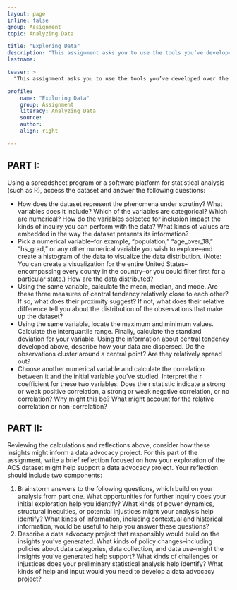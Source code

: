 ```yaml
---
layout: page
inline: false
group: Assignment
topic: Analyzing Data

title: "Exploring Data"
description: "This assignment asks you to use the tools you’ve developed over the course of this module to begin understanding a dataset–a subset of the 2019 American Community Survey performed by the United States Census Bureau (The dataset with information about its source and the variables included is available <a href="https://www.openintro.org/data/index.php?data=county_2019">here</a>). This assignment builds on lesson 2.3 (from the historicizing data module) and you should keep in mind how the project of counting the US population is inherently messy, and implicitly (and sometimes explicitly) caught up in questions of power.  This is the case not only because census numbers are used by federal, state and local policy makers, but also because the methods and categories used to gather and organize data frequently make assumptions about what it means to be normal and about how people should be living their lives. At the same time, data can be a powerful tool for identifying patterns of injustice or systemic violence.  As you work through this assignment, reflect both on how the ACS data embeds bias and on how the data might contribute to a responsible data advocacy project."
lastname: 

teaser: >
  "This assignment asks you to use the tools you’ve developed over the course of this module to begin understanding a dataset–a subset of the 2019 American Community Survey performed by the United States Census Bureau. (The dataset with information about its source and the variables included is available <a href="https://www.openintro.org/data/index.php?data=county_2019">here</a>). This assignment builds on lesson 2.3 (from the historicizing data module) and you should keep in mind how the project of counting the US population is inherently messy, and implicitly (and sometimes explicitly) caught up in questions of power.  This is the case not only because census numbers are used by federal, state and local policy makers, but also because the methods and categories used to gather and organize data frequently make assumptions about what it means to be normal and about how people should be living their lives. At the same time, data can be a powerful tool for identifying patterns of injustice or systemic violence.  As you work through this assignment, reflect both on how the ACS data embeds bias and on how the data might contribute to a responsible data advocacy project."

profile:
    name: "Exploring Data"
    group: Assignment
    literacy: Analyzing Data
    source: 
    author: 
    align: right

---
```


## PART I: 
Using a spreadsheet program or a software platform for statistical analysis (such as R), access the dataset and answer the following questions:
- How does the dataset represent the phenomena under scrutiny?  What variables does it include?  Which of the variables are categorical?  Which are numerical?  How do the variables selected for inclusion impact the kinds of inquiry you can perform with the data?  What kinds of values are embedded in the way the dataset presents its information?
- Pick a numerical variable–for example, “population,” “age_over_18,” “hs_grad,” or any other numerical variable you wish to explore–and create a histogram of the data to visualize the data distribution.  (Note: You can create a visualization for the entire United States–encompassing every county in the country–or you could filter first for a particular state.)  How are the data distributed?  
- Using the same variable, calculate the mean, median, and mode.  Are these three measures of central tendency relatively close to each other?  If so, what does their proximity suggest?  If not, what does their relative difference tell you about the distribution of the observations that make up the dataset?
- Using the same variable, locate the maximum and minimum values.  Calculate the interquartile range.  Finally, calculate the standard deviation for your variable.  Using the information about central tendency developed above, describe how your data are dispersed.  Do the observations cluster around a central point?  Are they relatively spread out?
- Choose another numerical variable and calculate the correlation between it and the initial variable you’ve studied.  Interpret the r coefficient for these two variables.  Does the r statistic indicate a strong or weak positive correlation, a strong or weak negative correlation, or no correlation?  Why might this be?  What might account for the relative correlation or non-correlation? 

## PART II: 
Reviewing the calculations and reflections above, consider how these insights might inform a data advocacy project.  For this part of the assignment, write a brief reflection focused on how your exploration of the ACS dataset might help support a data advocacy project.  Your reflection should include two components:
1. Brainstorm answers to the following questions, which build on your analysis from part one.  What opportunities for further inquiry does your initial exploration help you identify?  What kinds of power dynamics, structural inequities, or potential injustices might your analysis help identify?  What kinds of information, including contextual and historical information, would be useful to help you answer these questions?
2. Describe a data advocacy project that responsibly would build on the insights you’ve generated.  What kinds of policy changes–including policies about data categories, data collection, and data use–might the insights you’ve generated help support?  What kinds of challenges or injustices does your preliminary statistical analysis help identify?  What kinds of help and input would you need to develop a data advocacy project?
